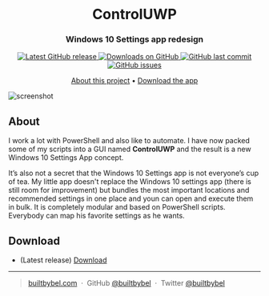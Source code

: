 <h1 align="center">
  <br>

  <br>
  ControlUWP
  <br>
</h1>

<h3 align="center">Windows 10 Settings app redesign</h3>

<p align="center">
<a href="https://github.com/builtbybel/control-uwp/releases/latest" target="_blank">
<img alt="Latest GitHub release" src="https://img.shields.io/github/release/builtbybel/control-uwp.svg?style=flat-square" />
</a>
	
<a href="https://github.com/builtbybel/bloatbox/releases" target="_blank">
<img alt="Downloads on GitHub" src="https://img.shields.io/github/downloads/builtbybel/control-uwp/total.svg?style=flat-square" />
</a>

<a href="https://github.com/builtbybel/bloatbox/commits/master">
<img src="https://img.shields.io/github/last-commit/builtbybel/control-uwp.svg?style=flat-square&logo=github&logoColor=white"
alt="GitHub last commit">
<a href="https://github.com/builtbybel/bloatbox/issues">
<img src="https://img.shields.io/github/issues-raw/builtbybel/control-uwp.svg?style=flat-square&logo=github&logoColor=white"
alt="GitHub issues">   
  
</p>

<p align="center">
  <a href="#about">About this project</a> •
  <a href="#download">Download the app</a>
</p>

![screenshot](https://github.com/builtbybel/control-uwp/blob/master/assets/controluwp.png)

## About

I work a lot with PowerShell and also like to automate. I have now packed some of my scripts into a GUI named **ControlUWP** and the result is a new Windows 10 Settings App concept. 

It’s also not a secret that the Windows 10 Settings app is not everyone’s cup of tea. 
My little app doesn't replace the Windows 10 settings app (there is still room for improvement) but bundles the most important locations and recommended settings in one place and youn can open and execute them in bulk. It is completely modular and based on PowerShell scripts. Everybody can map his favorite settings as he wants.

## Download

- (Latest release) [Download](https://github.com/builtbybel/control-uwp/releases)

---

> [builtbybel.com](https://www.builtbybel.com) &nbsp;&middot;&nbsp;
> GitHub [@builtbybel](https://github.com/builtbybel) &nbsp;&middot;&nbsp;
> Twitter [@builtbybel](https://twitter.com/builtbybel)
